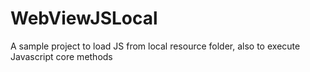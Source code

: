 # WebViewJSLocal
A sample project to load JS from local resource folder, also to execute Javascript core methods

